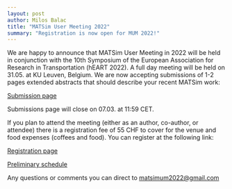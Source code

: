 ```yaml
---
layout: post
author: Milos Balac
title: "MATSim User Meeting 2022"
summary: "Registration is now open for MUM 2022!"
---
```


We are happy to announce that MATSim User Meeting in 2022 will be held in conjunction with the
10th Symposium of the European Association for Research in Transportation (hEART 2022). A full day meeting will be held on 31.05. at KU Leuven, Belgium. We are now accepting submissions of 1-2 pages extended abstracts that should describe your recent MATSim work:

[Submission page](https://easychair.org/conferences/?conf=mum2022])

Submissions page will close on 07.03. at 11:59 CET.

If you plan to attend the meeting (either as an author, co-author, or attendee) there is a registration fee of 55 CHF to cover for the venue and food expenses (coffees and food). You can register at the following link:

[Registration page](https://www.eventbrite.com/e/matsim-user-meeting-2022-tickets-276948700017)

[Preliminary schedule](https://polybox.ethz.ch/index.php/s/GzmYBYQShrE3Bel)

Any questions or comments you can direct to matsimum2022@gmail.com

